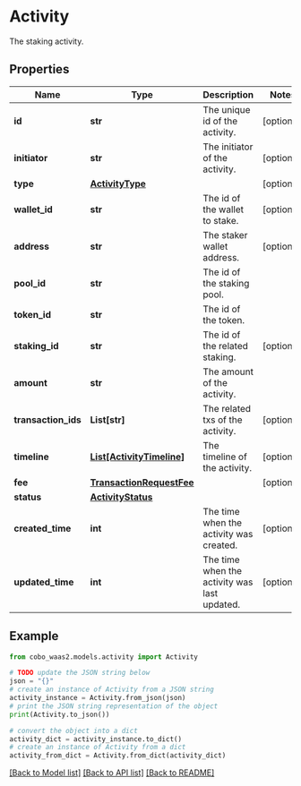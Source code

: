 # Activity

The staking activity.

## Properties

Name | Type | Description | Notes
------------ | ------------- | ------------- | -------------
**id** | **str** | The unique id of the activity. | [optional] 
**initiator** | **str** | The initiator of the activity. | [optional] 
**type** | [**ActivityType**](ActivityType.md) |  | [optional] 
**wallet_id** | **str** | The id of the wallet to stake. | [optional] 
**address** | **str** | The staker wallet address. | [optional] 
**pool_id** | **str** | The id of the staking pool. | 
**token_id** | **str** | The id of the token. | 
**staking_id** | **str** | The id of the related staking. | [optional] 
**amount** | **str** | The amount of the activity. | 
**transaction_ids** | **List[str]** | The related txs of the activity. | [optional] 
**timeline** | [**List[ActivityTimeline]**](ActivityTimeline.md) | The timeline of the activity. | [optional] 
**fee** | [**TransactionRequestFee**](TransactionRequestFee.md) |  | [optional] 
**status** | [**ActivityStatus**](ActivityStatus.md) |  | 
**created_time** | **int** | The time when the activity was created. | [optional] 
**updated_time** | **int** | The time when the activity was last updated. | [optional] 

## Example

```python
from cobo_waas2.models.activity import Activity

# TODO update the JSON string below
json = "{}"
# create an instance of Activity from a JSON string
activity_instance = Activity.from_json(json)
# print the JSON string representation of the object
print(Activity.to_json())

# convert the object into a dict
activity_dict = activity_instance.to_dict()
# create an instance of Activity from a dict
activity_from_dict = Activity.from_dict(activity_dict)
```
[[Back to Model list]](../README.md#documentation-for-models) [[Back to API list]](../README.md#documentation-for-api-endpoints) [[Back to README]](../README.md)


